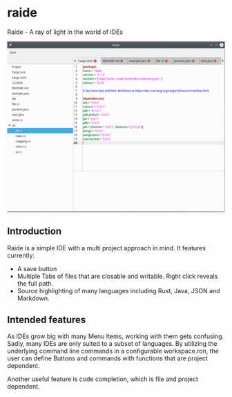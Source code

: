 # raide
Raide - A ray of light in the world of IDEs

![screenshot](pictures/Raide.png)

## Introduction

Raide is a simple IDE with a multi project approach in mind. It features currently:

* A save button
* Multiple Tabs of files that are closable and writable. Right click reveals the full path.
* Source highlighting of many languages including Rust, Java, JSON and Markdown.

## Intended features

As IDEs grow big with many Menu Items, working with them gets confusing. Sadly, many IDEs are only suited to a subset of languages.
By utilizing the underlying command line commands in a configurable workspace.ron, the user can define Buttons and commands with functions that are project dependent.

Another useful feature is code completion, which is file and project dependent.



